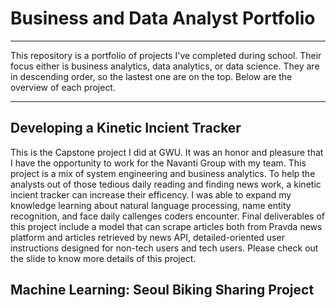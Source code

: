 # Business and Data Analyst Portfolio
---
This repository is a portfolio of projects I've completed during school. Their focus either is business analytics, data analytics, or data science. They are in descending order, so the lastest one are on the top. Below are the overview of each project.

---
## Developing a Kinetic Incient Tracker
This is the Capstone project I did at GWU. It was an honor and pleasure that I have the opportunity to work for the Navanti Group with my team. This project is a mix of system engineering and business analytics. To help the analysts out of those tedious daily reading and finding news work, a kinetic incient tracker can increase their efficency. I was able to expand my knowledge learning about natural language processing, name entity recognition, and face daily callenges coders encounter. Final deliverables of this project include a model that can scrape articles both from Pravda news platform and articles retrieved by news API, detailed-oriented user instructions designed for non-tech users and tech users. Please check out the slide to know more details of this project.

## Machine Learning: Seoul Biking Sharing Project

